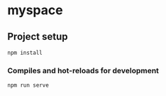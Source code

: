 # myspace

## Project setup
```
npm install
```

### Compiles and hot-reloads for development
```
npm run serve
```


